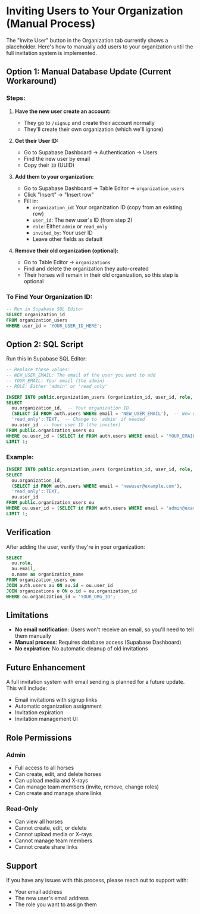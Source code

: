 # Inviting Users to Your Organization (Manual Process)

The "Invite User" button in the Organization tab currently shows a placeholder. Here's how to manually add users to your organization until the full invitation system is implemented.

## Option 1: Manual Database Update (Current Workaround)

### Steps:

1. **Have the new user create an account:**
   - They go to `/signup` and create their account normally
   - They'll create their own organization (which we'll ignore)

2. **Get their User ID:**
   - Go to Supabase Dashboard → Authentication → Users
   - Find the new user by email
   - Copy their `ID` (UUID)

3. **Add them to your organization:**
   - Go to Supabase Dashboard → Table Editor → `organization_users`
   - Click "Insert" → "Insert row"
   - Fill in:
     - `organization_id`: Your organization ID (copy from an existing row)
     - `user_id`: The new user's ID (from step 2)
     - `role`: Either `admin` or `read_only`
     - `invited_by`: Your user ID
     - Leave other fields as default

4. **Remove their old organization (optional):**
   - Go to Table Editor → `organizations`
   - Find and delete the organization they auto-created
   - Their horses will remain in their old organization, so this step is optional

### To Find Your Organization ID:

```sql
-- Run in Supabase SQL Editor
SELECT organization_id
FROM organization_users
WHERE user_id = 'YOUR_USER_ID_HERE';
```

## Option 2: SQL Script

Run this in Supabase SQL Editor:

```sql
-- Replace these values:
-- NEW_USER_EMAIL: The email of the user you want to add
-- YOUR_EMAIL: Your email (the admin)
-- ROLE: Either 'admin' or 'read_only'

INSERT INTO public.organization_users (organization_id, user_id, role, invited_by)
SELECT
  ou.organization_id,  -- Your organization ID
  (SELECT id FROM auth.users WHERE email = 'NEW_USER_EMAIL'),  -- New user's ID
  'read_only'::TEXT,  -- Change to 'admin' if needed
  ou.user_id  -- Your user ID (the inviter)
FROM public.organization_users ou
WHERE ou.user_id = (SELECT id FROM auth.users WHERE email = 'YOUR_EMAIL')
LIMIT 1;
```

### Example:

```sql
INSERT INTO public.organization_users (organization_id, user_id, role, invited_by)
SELECT
  ou.organization_id,
  (SELECT id FROM auth.users WHERE email = 'newuser@example.com'),
  'read_only'::TEXT,
  ou.user_id
FROM public.organization_users ou
WHERE ou.user_id = (SELECT id FROM auth.users WHERE email = 'admin@example.com')
LIMIT 1;
```

## Verification

After adding the user, verify they're in your organization:

```sql
SELECT
  ou.role,
  au.email,
  o.name as organization_name
FROM organization_users ou
JOIN auth.users au ON au.id = ou.user_id
JOIN organizations o ON o.id = ou.organization_id
WHERE ou.organization_id = 'YOUR_ORG_ID';
```

## Limitations

- **No email notification**: Users won't receive an email, so you'll need to tell them manually
- **Manual process**: Requires database access (Supabase Dashboard)
- **No expiration**: No automatic cleanup of old invitations

## Future Enhancement

A full invitation system with email sending is planned for a future update. This will include:
- Email invitations with signup links
- Automatic organization assignment
- Invitation expiration
- Invitation management UI

## Role Permissions

### Admin
- Full access to all horses
- Can create, edit, and delete horses
- Can upload media and X-rays
- Can manage team members (invite, remove, change roles)
- Can create and manage share links

### Read-Only
- Can view all horses
- Cannot create, edit, or delete
- Cannot upload media or X-rays
- Cannot manage team members
- Cannot create share links

## Support

If you have any issues with this process, please reach out to support with:
- Your email address
- The new user's email address
- The role you want to assign them
